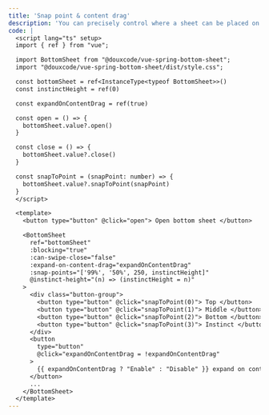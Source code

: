 ```yaml
---
title: 'Snap point & content drag'
description: 'You can precisely control where a sheet can be placed on the screen using snap points. If you try to drag it outside the allowed area, it will resist and smoothly snap back into place. Also, if `can-swipe-close="false"`, swiping down won''t close the sheet. The `maxHeight` represents the window height, ensuring the sheet can expand to the full height of the window.'
code: |
  <script lang="ts" setup>
  import { ref } from "vue";

  import BottomSheet from "@douxcode/vue-spring-bottom-sheet";
  import "@douxcode/vue-spring-bottom-sheet/dist/style.css";

  const bottomSheet = ref<InstanceType<typeof BottomSheet>>()
  const instinctHeight = ref(0)

  const expandOnContentDrag = ref(true)

  const open = () => {
    bottomSheet.value?.open()
  }

  const close = () => {
    bottomSheet.value?.close()
  }

  const snapToPoint = (snapPoint: number) => {
    bottomSheet.value?.snapToPoint(snapPoint)
  }
  </script>

  <template>
    <button type="button" @click="open"> Open bottom sheet </button>

    <BottomSheet
      ref="bottomSheet"
      :blocking="true"
      :can-swipe-close="false"
      :expand-on-content-drag="expandOnContentDrag"
      :snap-points="['99%', '50%', 250, instinctHeight]"
      @instinct-height="(n) => (instinctHeight = n)"
    >
      <div class="button-group">
        <button type="button" @click="snapToPoint(0)"> Top </button>
        <button type="button" @click="snapToPoint(1)"> Middle </button>
        <button type="button" @click="snapToPoint(2)"> Bottom </button>
        <button type="button" @click="snapToPoint(3)"> Instinct </button>
      </div>
      <button
        type="button"
        @click="expandOnContentDrag = !expandOnContentDrag"
      >
        {{ expandOnContentDrag ? "Enable" : "Disable" }} expand on content drag
      </button>
      ...
    </BottomSheet>
  </template>
---
```

